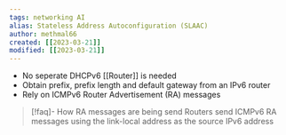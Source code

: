 ```yaml
---
tags: networking AI 
alias: Stateless Address Autoconfiguration (SLAAC)
author: methmal66
created: [[2023-03-21]]
modified: [[2023-03-21]]
---
```

- No seperate DHCPv6 [[Router]] is needed
- Obtain prefix, prefix length and default gateway from an IPv6 router
- Rely on ICMPv6  Router Advertisement (RA) messages

>[!faq]- How RA messages are being send
> Routers send ICMPv6 RA messages using the link-local address as the source IPv6 address

